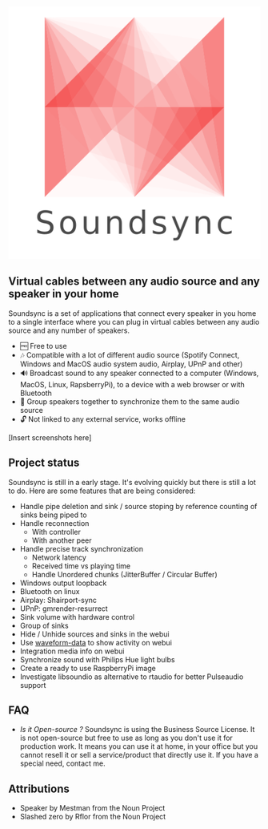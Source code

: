 ![Sounsync logo](./res/logo_transparent.png)

## Virtual cables between any audio source and any speaker in your home

Soundsync is a set of applications that connect every speaker in you home to a single interface where you can plug in virtual cables between any audio source and any number of speakers.

- 🆓 Free to use
- 🎶 Compatible with a lot of different audio source (Spotify Connect, Windows and MacOS audio system audio, Airplay, UPnP and other)
- 🔊 Broadcast sound to any speaker connected to a computer (Windows, MacOS, Linux, RapsberryPi), to a device with a web browser or with Bluetooth
- 🔗 Group speakers together to synchronize them to the same audio source
- 🔓 Not linked to any external service, works offline

[Insert screenshots here]

## Project status

Soundsync is still in a early stage. It's evolving quickly but there is still a lot to do. Here are some features that are being considered:

- Handle pipe deletion and sink / source stoping by reference counting of sinks being piped to
- Handle reconnection
  - With controller
  - With another peer
- Handle precise track synchronization
  - Network latency
  - Received time vs playing time
  - Handle Unordered chunks (JitterBuffer / Circular Buffer)
- Windows output loopback
- Bluetooth on linux
- Airplay: Shairport-sync
- UPnP: gmrender-resurrect
- Sink volume with hardware control
- Group of sinks
- Hide / Unhide sources and sinks in the webui
- Use [waveform-data](https://www.npmjs.com/package/waveform-data) to show activity on webui
- Integration media info on webui
- Synchronize sound with Philips Hue light bulbs
- Create a ready to use RaspberryPi image
- Investigate libsoundio as alternative to rtaudio for better Pulseaudio support

## FAQ

- *Is it Open-source ?* Soundsync is using the Business Source License. It is not open-source but free to use as long as you don't use it for production work. It means you can use it at home, in your office but you cannot resell it or sell a service/product that directly use it. If you have a special need, contact me.

## Attributions

- Speaker by Mestman from the Noun Project
- Slashed zero by Rflor from the Noun Project
